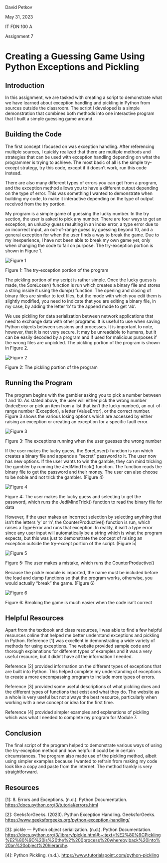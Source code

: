 David Petkov

May 31, 2023

IT FDN 100 A

Assignment 7

# Creating a Guessing Game Using Python Exceptions and Pickling

## Introduction

In this assignment, we are tasked with creating a script to demonstrate what we have learned about exception handling and pickling in Python from sources outside the classroom. The script I developed is a simple demonstration that combines both methods into one interactive program that I built a simple guessing game around.

## Building the Code

The first concept I focused on was exception handling. After referencing multiple sources, I quickly realized that there are multiple methods and strategies that can be used with exception handling depending on what the programmer is trying to achieve. The most basic of all is the simple try-except strategy, try this code, except if it doesn’t work, run this code instead. 

There are also many different types of errors you can get from a program, and the exception method allows you to have a different output depending on the type of error. This was something I wanted to demonstrate when building my code, to make it interactive depending on the type of output received from the try portion. 

My program is a simple game of guessing the lucky number. In the try section, the user is asked to pick any number. There are four ways to get an exception, an unlucky guess resulting in an index error, a type error due to an incorrect input, an out-of-range guess by guessing beyond 10, and a general exception for when the user finds a way to break the game. Due to my inexperience, I have not been able to break my own game yet, only when changing the code to fail on purpose. The try-exception portion is shown in Figure 1.

![Figure 1](https://github.com/ISpentTooMuchPickingAName/IntroToProg-Python-Mod07/blob/main/Figure%201.jpg "Figure 1")

Figure 1: The try-exception portion of the program

The pickling portion of my script is rather simple. Once the lucky guess is made, the SoreLoser() function is run which creates a binary file and stores a string inside it using the dump() function. The opening and closing of binary files are similar to text files, but the mode with which you edit them is slightly modified, you need to indicate that you are editing a binary file, in my case, by adding the letter ‘b’ to the append mode to get ‘ab’. 

We use pickling for data serialization between network applications that need to exchange data with other programs. It is useful to use when saving Python objects between sessions and processes. It is important to note, however, that it is not very secure. It may be unreadable to humans, but it can be easily decoded by a program and if used for malicious purposes if the wrong files are unpickled. The pickling portion of the program is shown in Figure 2.

![Figure 2](https://github.com/ISpentTooMuchPickingAName/IntroToProg-Python-Mod07/blob/main/Figure%202.jpg "Figure 2")

Figure 2: The pickling portion of the program

## Running the Program

The program begins with the gambler asking you to pick a number between 1 and 10. As stated above, the user will either pick the wrong number (IndexError or pick an item from a list that isn’t the lucky number), an out-of-range number (Exception), a letter (ValueError), or the correct number. Figure 3 shows the various losing options which are accessed by either raising an exception or creating an exception for a specific fault error. 

![Figure 3](https://github.com/ISpentTooMuchPickingAName/IntroToProg-Python-Mod07/blob/main/Figure%203.jpg "Figure 3")

Figure 3: The exceptions running when the user guesses the wrong number

If the user makes the lucky guess, the SoreLoser() function is run which creates a binary file and appends a “secret” password to it. The user now has new options. If the user wants to win the gamble, they can mind tricking the gambler by running the JediMindTrick() function. The function reads the binary file to get the password and their money. The user can also choose to be noble and not trick the gambler. (Figure 4)

![Figure 4](https://github.com/ISpentTooMuchPickingAName/IntroToProg-Python-Mod07/blob/main/Figure%204.jpg "Figure 4")

Figure 4: The user makes the lucky guess and selecting to get the password, which runs the JediMindTrick() function to read the binary file for data

However, if the user makes an incorrect selection by selecting anything that isn’t the letters ‘y’ or ‘n’, the CounterProductive() function is run, which raises a TypeError and runs that exception. In reality, it isn’t a type error since any user input will automatically be a string which is what the program expects, but this was just to demonstrate the concept of raising an exception outside the try-except portion of the script. (Figure 5)

![Figure 5](https://github.com/ISpentTooMuchPickingAName/IntroToProg-Python-Mod07/blob/main/Figure%205.jpg "Figure 5")

Figure 5: The user makes a mistake, which runs the CounterProductive() 

Because the pickle module is imported, the name must be included before the load and dump functions so that the program works, otherwise, you would actually “break” the game. (Figure 6)

![Figure 6](https://github.com/ISpentTooMuchPickingAName/IntroToProg-Python-Mod07/blob/main/Figure%206.jpg "Figure 6")

Figure 6: Breaking the game is much easier when the code isn’t correct

## Helpful Resources  

Apart from the textbook and class resources, I was able to find a few helpful resources online that helped me better understand exceptions and pickling in Python. Reference [1] was excellent in demonstrating a wide variety of methods for using exceptions. The website provided sample code and thorough explanations for different types of examples and it was a very useful resource, but it didn’t have all the information I needed. 

Reference [2] provided information on the different types of exceptions that are built into Python. This helped complete my understanding of exceptions to create a more encompassing program to include more types of errors. 

Reference [3] provided some useful descriptions of what pickling does and the different types of functions that exist and what they do. The website as a whole is very useful but not always the best resource, particularly when working with a new concept or idea for the first time. 

Reference [4] provided simpler examples and explanations of pickling which was what I needed to complete my program for Module 7.  

## Conclusion

The final script of the program helped to demonstrate various ways of using the try-exception method and how helpful it could be in certain circumstances. The program also made use of the pickling method, albeit using simpler examples because I wanted to refrain from making my code look like a copy and paste from the internet. The method frankly is very straightforward.

## Resources 
[1]: 8. Errors and Exceptions. (n.d.). Python Documentation. https://docs.python.org/3/tutorial/errors.html

[2]: GeeksforGeeks. (2023). Python Exception Handling. GeeksforGeeks. https://www.geeksforgeeks.org/python-exception-handling/
 
[3]: pickle — Python object serialization. (n.d.). Python Documentation. https://docs.python.org/3/library/pickle.html#:~:text=%E2%80%9CPickling%E2%80%9D%20is%20the%2%200process%20whereby,back%20into%20an%20object%20hierarchy.

[4]: Python Pickling. (n.d.). https://www.tutorialspoint.com/python-pickling
